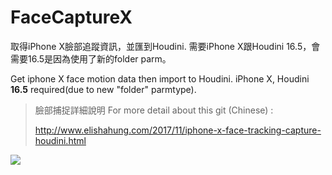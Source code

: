 # FaceCaptureX

取得iPhone X臉部追蹤資訊，並匯到Houdini. 需要iPhone X跟Houdini 16.5，會需要16.5是因為使用了新的folder parm。

Get iphone X face motion data then import to Houdini.  iPhone X, Houdini **16.5** required(due to new "folder" parmtype).

> 臉部捕捉詳細說明 For more detail about this git (Chinese) : 
> 
> http://www.elishahung.com/2017/11/iphone-x-face-tracking-capture-houdini.html

[![](https://media.giphy.com/media/l2QEjUO4VuoXHDwic/giphy.gif)](https://vimeo.com/242626624)
